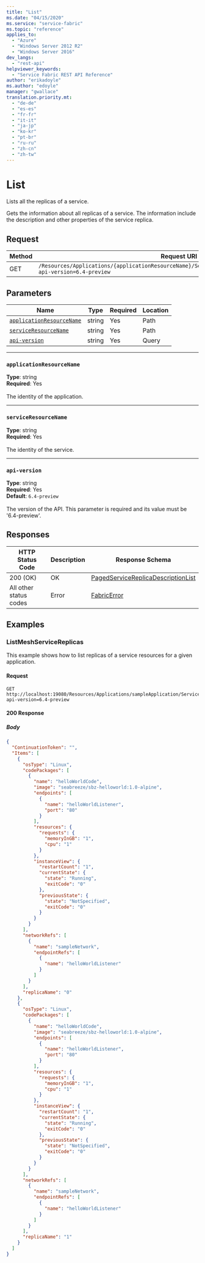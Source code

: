 ```yaml
---
title: "List"
ms.date: "04/15/2020"
ms.service: "service-fabric"
ms.topic: "reference"
applies_to: 
  - "Azure"
  - "Windows Server 2012 R2"
  - "Windows Server 2016"
dev_langs: 
  - "rest-api"
helpviewer_keywords: 
  - "Service Fabric REST API Reference"
author: "erikadoyle"
ms.author: "edoyle"
manager: "gwallace"
translation.priority.mt: 
  - "de-de"
  - "es-es"
  - "fr-fr"
  - "it-it"
  - "ja-jp"
  - "ko-kr"
  - "pt-br"
  - "ru-ru"
  - "zh-cn"
  - "zh-tw"
---
```

# List
Lists all the replicas of a service.

Gets the information about all replicas of a service. The information include the description and other properties of the service replica.

## Request
| Method | Request URI |
| ------ | ----------- |
| GET | `/Resources/Applications/{applicationResourceName}/Services/{serviceResourceName}/Replicas?api-version=6.4-preview` |


## Parameters
| Name | Type | Required | Location |
| --- | --- | --- | --- |
| [`applicationResourceName`](#applicationresourcename) | string | Yes | Path |
| [`serviceResourceName`](#serviceresourcename) | string | Yes | Path |
| [`api-version`](#api-version) | string | Yes | Query |

____
### `applicationResourceName`
__Type__: string <br/>
__Required__: Yes<br/>
<br/>
The identity of the application.

____
### `serviceResourceName`
__Type__: string <br/>
__Required__: Yes<br/>
<br/>
The identity of the service.

____
### `api-version`
__Type__: string <br/>
__Required__: Yes<br/>
__Default__: `6.4-preview` <br/>
<br/>
The version of the API. This parameter is required and its value must be '6.4-preview'.


## Responses

| HTTP Status Code | Description | Response Schema |
| --- | --- | --- |
| 200 (OK) | OK<br/> | [PagedServiceReplicaDescriptionList](sfclient-v71-model-pagedservicereplicadescriptionlist.md) |
| All other status codes | Error<br/> | [FabricError](sfclient-v71-model-fabricerror.md) |

## Examples

### ListMeshServiceReplicas

This example shows how to list replicas of a service resources for a given application.

#### Request
```
GET http://localhost:19080/Resources/Applications/sampleApplication/Services/helloWorldService/Replicas?api-version=6.4-preview
```

#### 200 Response
##### Body
```json
{
  "ContinuationToken": "",
  "Items": [
    {
      "osType": "Linux",
      "codePackages": [
        {
          "name": "helloWorldCode",
          "image": "seabreeze/sbz-helloworld:1.0-alpine",
          "endpoints": [
            {
              "name": "helloWorldListener",
              "port": "80"
            }
          ],
          "resources": {
            "requests": {
              "memoryInGB": "1",
              "cpu": "1"
            }
          },
          "instanceView": {
            "restartCount": "1",
            "currentState": {
              "state": "Running",
              "exitCode": "0"
            },
            "previousState": {
              "state": "NotSpecified",
              "exitCode": "0"
            }
          }
        }
      ],
      "networkRefs": [
        {
          "name": "sampleNetwork",
          "endpointRefs": [
            {
              "name": "helloWorldListener"
            }
          ]
        }
      ],
      "replicaName": "0"
    },
    {
      "osType": "Linux",
      "codePackages": [
        {
          "name": "helloWorldCode",
          "image": "seabreeze/sbz-helloworld:1.0-alpine",
          "endpoints": [
            {
              "name": "helloWorldListener",
              "port": "80"
            }
          ],
          "resources": {
            "requests": {
              "memoryInGB": "1",
              "cpu": "1"
            }
          },
          "instanceView": {
            "restartCount": "1",
            "currentState": {
              "state": "Running",
              "exitCode": "0"
            },
            "previousState": {
              "state": "NotSpecified",
              "exitCode": "0"
            }
          }
        }
      ],
      "networkRefs": [
        {
          "name": "sampleNetwork",
          "endpointRefs": [
            {
              "name": "helloWorldListener"
            }
          ]
        }
      ],
      "replicaName": "1"
    }
  ]
}
```

